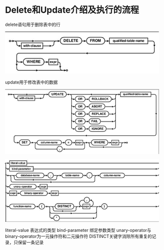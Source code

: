 # Delete和Update介绍及执行的流程
delete语句用于删除表中的行

<p>
<img src="pic1.JPG"/>
<p>

update用于修改表中的数据

<p>
<img src="pic2.JPG"/>
<p>

<p>
<img src="pic3.JPG"/>
<p>

literal-value 表达式的类型
bind-parameter 绑定参数类型
unary-operator与binary-operator为一元操作符和二元操作符
DISTINCT关键字消除所有重复的记录，只保留一条记录

